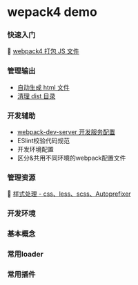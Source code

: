 # wepack4 demo

### 快速入门

🍃 [webpack4 打包 JS 文件](https://github.com/aimeefe/wepack4-demo/tree/master/demo01)

### 管理输出

- [自动生成 html 文件](https://github.com/aimeefe/wepack4-demo/tree/master/demo02)
- [清理 dist 目录](https://github.com/aimeefe/wepack4-demo/tree/master/demo04)

### 开发辅助
- [webpack-dev-server 开发服务配置](https://github.com/aimeefe/wepack4-demo/tree/master/demo05)
- ESlint校验代码规范
- 开发环境配置
- 区分&共用不同环境的webpack配置文件

### 管理资源

🍃 [样式处理 - css、less、scss、Autoprefixer](https://github.com/aimeefe/wepack4-demo/tree/master/demo03)

### 开发环境
### 基本概念
### 常用loader
### 常用插件
